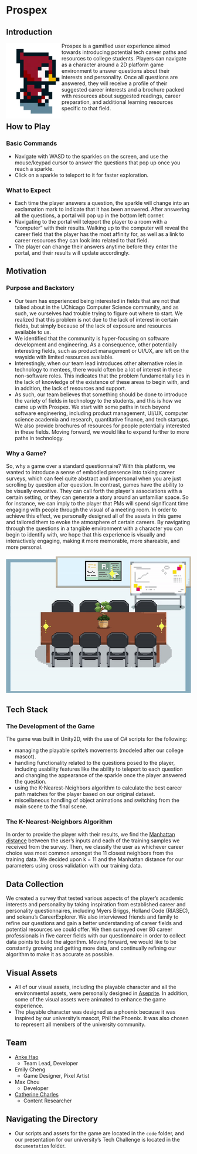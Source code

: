 # Prospex

## Introduction

<img align="left" src="https://github.com/anke-hao/tech-challenge/blob/main/documentation/big%20phil.png" width="30%" height="30%">
Prospex is a gamified user experience aimed towards introducing potential tech career paths and resources to college students. Players can navigate as a character around a 2D platform game environment to answer questions about their interests and personality. Once all questions are answered, they will receive a profile of their suggested career interests and a brochure packed with resources about suggested readings, career preparation, and additional learning resources specific to that field.

## How to Play
### Basic Commands
- Navigate with WASD to the sparkles on the screen, and use the mouse/keypad cursor to answer the questions that pop up once you reach a sparkle.
- Click on a sparkle to teleport to it for faster exploration.
### What to Expect
- Each time the player answers a question, the sparkle will change into an exclamation mark to indicate that it has been answered. After answering all the questions, a portal will pop up in the bottom left corner. 
- Navigating to the portal will teleport the player to a room with a “computer” with their results. Walking up to the computer will reveal the career field that the player has the most affinity for, as well as a link to career resources they can look into related to that field.
- The player can change their answers anytime before they enter the portal, and their results will update accordingly.

## Motivation
### Purpose and Backstory
- Our team has experienced being interested in fields that are not that talked about in the UChicago Computer Science community, and as such, we ourselves had trouble trying to figure out where to start. We realized that this problem is not due to the lack of interest in certain fields, but simply because of the lack of exposure and resources available to us. 
- We identified that the community is hyper-focusing on software development and engineering. As a consequence, other potentially interesting fields, such as product management or UI/UX, are left on the wayside with limited resources available.
- Interestingly, when our team lead introduces other alternative roles in technology to mentees, there would often be a lot of interest in these non-software roles. This indicates that the problem fundamentally lies in the lack of knowledge of the existence of these areas to begin with, and in addition, the lack of resources and support.
- As such, our team believes that something should be done to introduce the variety of fields in technology to the students, and this is how we came up with Prospex. We start with some paths in tech beyond software engineering, including product management, UI/UX, computer science academia and research, quantitative finance, and tech startups. We also provide brochures of resources for people potentially interested in these fields. Moving forward, we would like to expand further to more paths in technology.

### Why a Game?
So, why a game over a standard questionnaire? With this platform, we wanted to introduce a sense of embodied presence into taking career surveys, which can feel quite abstract and impersonal when you are just scrolling by question after question. In contrast, games have the ability to be visually evocative. They can call forth the player's associations with a certain setting, or they can generate a story around an unfamiliar space. So for instance, we can imply to the player that PMs will spend significant time engaging with people through the visual of a meeting room. In order to achieve this effect, we personally designed all of the assets in this game and tailored them to evoke the atmosphere of certain careers. By navigating through the questions in a tangible environment with a character you can begin to identify with, we hope that this experience is visually and interactively engaging, making it more memorable, more shareable, and more personal.
<p align="center">
  <img src="https://github.com/anke-hao/tech-challenge/blob/main/documentation/pm%20rm.gif"/>
</p>

## Tech Stack
### The Development of the Game
The game was built in Unity2D, with the use of C# scripts for the following:
- managing the playable sprite’s movements (modeled after our college mascot).
- handling functionality related to the questions posed to the player, including usability features like the ability to teleport to each question and changing the appearance of the sparkle once the player answered the question.
- using the K-Nearest-Neighbors algorithm to calculate the best career path matches for the player based on our original dataset.
- miscellaneous handling of object animations and switching from the main scene to the final scene.
### The K-Nearest-Neighbors Algorithm
In order to provide the player with their results, we find the [Manhattan distance](https://xlinux.nist.gov/dads/HTML/manhattanDistance.html) between the user’s inputs and each of the training samples we received from the survey. Then, we classify the user as whichever career choice was most common amongst the 11 closest neighbors from the training data. We decided upon k = 11 and the Manhattan distance for our parameters using cross validation with our training data. 

## Data Collection
We created a survey that tested various aspects of the player’s academic interests and personality by taking inspiration from established career and personality questionnaires, including Myers Briggs, Holland Code (RIASEC), and sokanu’s CareerExplorer. We also interviewed friends and family to refine our questions and gain a better understanding of career fields and potential resources we could offer. We then surveyed over 80 career professionals in five career fields with our questionnaire in order to collect data points to build the algorithm. Moving forward, we would like to be constantly growing and getting more data, and continually refining our algorithm to make it as accurate as possible.

## Visual Assets
- All of our visual assets, including the playable character and all the environmental assets, were personally designed in [Aseprite](https://www.aseprite.org/). In addition, some of the visual assets were animated to enhance the game experience.
- The playable character was designed as a phoenix because it was inspired by our university’s mascot, Phil the Phoenix. It was also chosen to represent all members of the university community.

## Team
- [Anke Hao](http://anke-hao.github.io/)
  - Team Lead, Developer
- Emily Cheng
  - Game Designer, Pixel Artist
- Max Chou
  - Developer
- [Catherine Charles](https://github.com/cathcharles108)
  - Content Researcher

## Navigating the Directory
- Our scripts and assets for the game are located in the `code` folder, and our presentation for our university’s Tech Challenge is located in the `documentation` folder.
